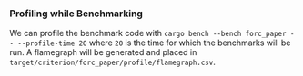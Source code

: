### Profiling while Benchmarking
We can profile the benchmark code with `cargo bench --bench forc_paper -- --profile-time 20` where `20` is the time for which the benchmarks will be run. A flamegraph will be generated and placed in `target/criterion/forc_paper/profile/flamegraph.csv`.